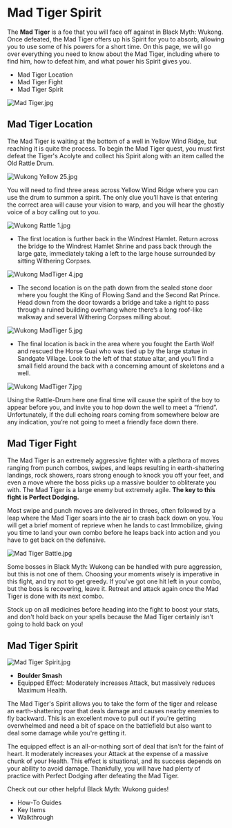 # Mad Tiger Spirit

The **Mad Tiger** is a foe that you will face off against in Black Myth: Wukong. Once defeated, the Mad Tiger offers up his Spirit for you to absorb, allowing you to use some of his powers for a short time. On this page, we will go over everything you need to know about the Mad Tiger, including where to find him, how to defeat him, and what power his Spirit gives you. 

  * Mad Tiger Location
  * Mad Tiger Fight
  * Mad Tiger Spirit

![Mad Tiger.jpg](https://oyster.ignimgs.com/mediawiki/apis.ign.com/black-myth-wukong/7/77/Mad_Tiger.jpg)

## Mad Tiger Location

The Mad Tiger is waiting at the bottom of a well in Yellow Wind Ridge, but reaching it is quite the process. To begin the Mad Tiger quest, you must first defeat the Tiger's Acolyte and collect his Spirit along with an item called the Old Rattle Drum. 

![Wukong Yellow 25.jpg](https://oyster.ignimgs.com/mediawiki/apis.ign.com/black-myth-wukong/2/2e/Wukong_Yellow_25.jpg)

You will need to find three areas across Yellow Wind Ridge where you can use the drum to summon a spirit. The only clue you’ll have is that entering the correct area will cause your vision to warp, and you will hear the ghostly voice of a boy calling out to you. 

![Wukong Rattle 1.jpg](https://oyster.ignimgs.com/mediawiki/apis.ign.com/black-myth-wukong/c/c8/Wukong_Rattle_1.jpg)

  * The first location is further back in the Windrest Hamlet. Return across the bridge to the Windrest Hamlet Shrine and pass back through the large gate, immediately taking a left to the large house surrounded by sitting Withering Corpses. 

![Wukong MadTiger 4.jpg](https://oyster.ignimgs.com/mediawiki/apis.ign.com/black-myth-wukong/e/ef/Wukong_MadTiger_4.jpg)

  * The second location is on the path down from the sealed stone door where you fought the King of Flowing Sand and the Second Rat Prince. Head down from the door towards a bridge and take a right to pass through a ruined building overhang where there’s a long roof-like walkway and several Withering Corpses milling about.

![Wukong MadTiger 5.jpg](https://oyster.ignimgs.com/mediawiki/apis.ign.com/black-myth-wukong/1/15/Wukong_MadTiger_5.jpg)

  * The final location is back in the area where you fought the Earth Wolf and rescued the Horse Guai who was tied up by the large statue in Sandgate Village. Look to the left of that statue altar, and you’ll find a small field around the back with a concerning amount of skeletons and a well. 

![Wukong MadTiger 7.jpg](https://oyster.ignimgs.com/mediawiki/apis.ign.com/black-myth-wukong/7/7b/Wukong_MadTiger_7.jpg)

Using the Rattle-Drum here one final time will cause the spirit of the boy to appear before you, and invite you to hop down the well to meet a “friend”. Unfortunately, if the dull echoing roars coming from somewhere below are any indication, you’re not going to meet a friendly face down there. 

## Mad Tiger Fight

The Mad Tiger is an extremely aggressive fighter with a plethora of moves ranging from punch combos, swipes, and leaps resulting in earth-shattering landings, rock showers, roars strong enough to knock you off your feet, and even a move where the boss picks up a massive boulder to obliterate you with. The Mad Tiger is a large enemy but extremely agile. **The key to this fight is Perfect Dodging.**

Most swipe and punch moves are delivered in threes, often followed by a leap where the Mad Tiger soars into the air to crash back down on you. You will get a brief moment of reprieve when he lands to cast Immobilize, giving you time to land your own combo before he leaps back into action and you have to get back on the defensive. 

![Mad Tiger Battle.jpg](https://oyster.ignimgs.com/mediawiki/apis.ign.com/black-myth-wukong/a/a0/Mad_Tiger_Battle.jpg)

Some bosses in Black Myth: Wukong can be handled with pure aggression, but this is not one of them. Choosing your moments wisely is imperative in this fight, and try not to get greedy. If you've got one hit left in your combo, but the boss is recovering, leave it. Retreat and attack again once the Mad Tiger is done with its next combo. 

Stock up on all medicines before heading into the fight to boost your stats, and don't hold back on your spells because the Mad Tiger certainly isn't going to hold back on you! 

## Mad Tiger Spirit

![Mad Tiger Spirit.jpg](https://oyster.ignimgs.com/mediawiki/apis.ign.com/black-myth-wukong/5/50/Mad_Tiger_Spirit.jpg)

  * **Boulder Smash**
  * Equipped Effect: Moderately increases Attack, but massively reduces Maximum Health. 

The Mad Tiger's Spirit allows you to take the form of the tiger and release an earth-shattering roar that deals damage and causes nearby enemies to fly backward. This is an excellent move to pull out if you're getting overwhelmed and need a bit of space on the battlefield but also want to deal some damage while you're getting it. 

The equipped effect is an all-or-nothing sort of deal that isn't for the faint of heart. It moderately increases your Attack at the expense of a massive chunk of your Health. This effect is situational, and its success depends on your ability to avoid damage. Thankfully, you will have had plenty of practice with Perfect Dodging after defeating the Mad Tiger. 

Check out our other helpful Black Myth: Wukong guides! 

  * How-To Guides
  * Key Items
  * Walkthrough

